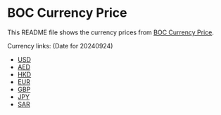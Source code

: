 # BOC Currency Price

This README file shows the currency prices from [BOC Currency Price](https://www.boc.cn/sourcedb/whpj/).

Currency links: (Date for 20240924)

- [USD](https://bocurrencyprice.techina.science/BOC_CURRENCY_PRICE/USD/20240924.json)
- [AED](https://bocurrencyprice.techina.science/BOC_CURRENCY_PRICE/AED/20240924.json)
- [HKD](https://bocurrencyprice.techina.science/BOC_CURRENCY_PRICE/HKD/20240924.json)
- [EUR](https://bocurrencyprice.techina.science/BOC_CURRENCY_PRICE/EUR/20240924.json)
- [GBP](https://bocurrencyprice.techina.science/BOC_CURRENCY_PRICE/GBP/20240924.json)
- [JPY](https://bocurrencyprice.techina.science/BOC_CURRENCY_PRICE/JPY/20240924.json)
- [SAR](https://bocurrencyprice.techina.science/BOC_CURRENCY_PRICE/SAR/20240924.json)
